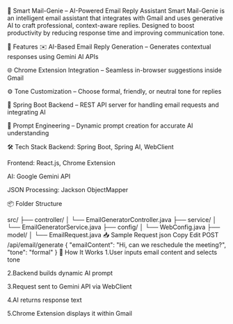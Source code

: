 🧠 Smart Mail-Genie – AI-Powered Email Reply Assistant
Smart Mail-Genie is an intelligent email assistant that integrates with Gmail and uses generative AI to craft professional, context-aware replies.
Designed to boost productivity by reducing response time and improving communication tone.

🚀 Features
✉️ AI-Based Email Reply Generation – Generates contextual responses using Gemini AI APIs

🌐 Chrome Extension Integration – Seamless in-browser suggestions inside Gmail

⚙️ Tone Customization – Choose formal, friendly, or neutral tone for replies

🧩 Spring Boot Backend – REST API server for handling email requests and integrating AI

🧠 Prompt Engineering – Dynamic prompt creation for accurate AI understanding

🛠️ Tech Stack
Backend: Spring Boot, Spring AI, WebClient

Frontend: React.js, Chrome Extension

AI: Google Gemini API

JSON Processing: Jackson ObjectMapper

📦 Folder Structure

src/
├── controller/
│   └── EmailGeneratorController.java
├── service/
│   └── EmailGeneratorService.java
├── config/
│   └── WebConfig.java
├── model/
│   └── EmailRequest.java
📥 Sample Request
json
Copy
Edit
POST /api/email/generate
{
  "emailContent": "Hi, can we reschedule the meeting?",
  "tone": "formal"
}
📌 How It Works
1.User inputs email content and selects tone

2.Backend builds dynamic AI prompt

3.Request sent to Gemini API via WebClient

4.AI returns response text

5.Chrome Extension displays it within Gmail
